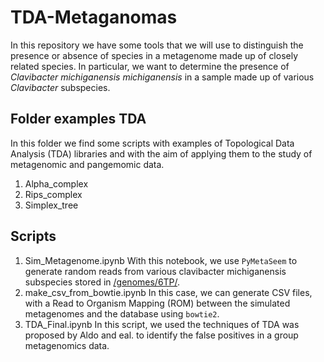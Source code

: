# TDA-Metaganomas
In this repository we have some tools that we will use to distinguish the presence or absence of species in a metagenome made up of closely related species. In particular, we want to determine the presence of *Clavibacter michiganensis michiganensis* in a sample made up of various *Clavibacter* subspecies.


## Folder examples TDA
In this folder we find some scripts with examples of Topological Data Analysis (TDA) libraries and with the aim of applying them to the study of metagenomic and pangemomic data.
1. Alpha_complex
2. Rips_complex
3. Simplex_tree

## Scripts
1. Sim_Metagenome.ipynb
With this notebook, we use `PyMetaSeem` to generate random reads from various clavibacter michiganensis subspecies stored in [/genomes/6TP/](genomes/6TP/).
 2. make_csv_from_bowtie.ipynb
 In this case, we can generate CSV files, with a Read to Organism Mapping (ROM) between the simulated metagenomes and the database using `bowtie2`.
 3. TDA_Final.ipynb
 In this script, we used the techniques of TDA was proposed by Aldo and eal. to identify the false positives in a group metagenomics data.
 